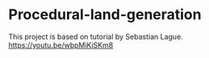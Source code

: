 # Procedural-land-generation
This project is based on tutorial by Sebastian Lague.
https://youtu.be/wbpMiKiSKm8
